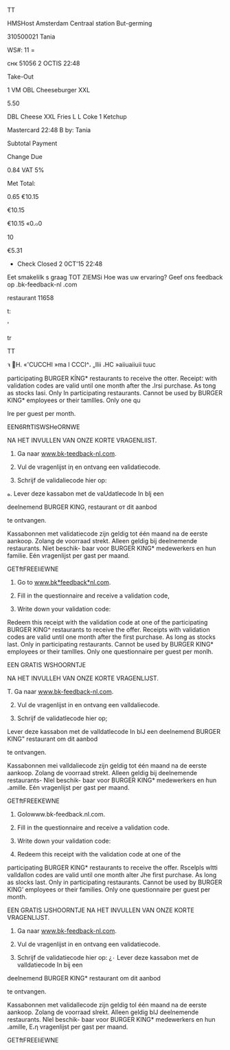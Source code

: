 TT

HMSHost Amsterdam Centraal station
But-germing

310500021  Tania

WS#: 11 =

снк  51056
2  OCTIS  22:48

Take-Out

1  VM  OBL  Cheeseburger  XXL

5.50

DBL  Cheese  XXL
Fries  L
L
Coke
1  Ketchup

Mastercard
22:48  B  by:  Tania

Subtotal
Payment

Change  Due

0.84  VAT  5%

Met  Total:

0.65
€10.15

€10.15

€10.15
«0.๐0

10

€5.31

- Check Closed
2 0CT'15 22:48

Eet smakelilk s graag TOT ZIEMSi
Hoe was uw ervaring?
Geef ons feedback op
.bk-feedback-nl .com

restaurant 11658

t:

'

tr

TT

จ
H.  «'CUCCHI »ma I  CCCI^،  „Ilii ،НС  »aiiuaiiuii  tuuc

participating BURGER KÍNG* restaurants to receive the otter.
Receipt؛  with  validation  codes  are  valid  until  one  month  after  the  ،Irsi  purchase.
As  tong  as  stocks Iasi. Only  In  participating  restaurants.  Cannot  be  used  by  BURGER
KING*  employees  or  their  tamllles.  Only  one  qu

Ire per guest per month.

EEN6RftTISWSHeORNWE

NA  НЕТ  INVULLEN VAN  ONZE  KORTE  VRAGENLIIST.

1.  Ga  naar  www.bk-teedback-nl.com.

2.  Vul  de vragenlijst  ίη en  ontvang een  valìdatìecode.
3.  Schrijf de validaliecode hier op:

ه.  Lever deze  kassabon  met  de vaUdatlecode In  blj een

deelnemend  BURGER  KING, restaurant от dit aanbod

te  ontvangen.

Kassabonnen  met  validatiecode  zijn  geldig  tot  één  maand  na  de  eerste  aankoop.
Zolang  de  voorraad  strekt.  Alleen  geldig  bij  deelnemende  restaurants.  Niet  beschik-
baar voor  BURGER  KING*  medewerkers  en  hun  familie.  Eén  vragenlijst  per  gast  per
maand.

GETftFREEIiEWNE

1.  Go  to www.bk*feedback*nl.com.

2.  Fill in  the  questionnaire and  receive a  validation code,

3.  Write down your validation code:

Redeem  this receipt with the validation code at one  of the
participating  BURGER KING^  restaurants to receive the offer.
Receipts  with  validation  codes  are  valid  until  one  month  after  the  first  purchase.
As  long  as  stocks  last.  Only  in  participating  restaurants.  Cannot  be  used  by  BURGER
KING*  employees or  their  tamllles. Only  one  questionnaire  per guest  per  monlh.

EEN GRATIS WSHOORNTJE

NA НЕТ  INVULLEH  VAN  ONZE  KORTE  VRAGENLIJST.

T.  Ga  naar www.bk-feedback-nl.com.

2.  Vul  de  vragenlijst  in  en  ontvang  een  valldaliecode.

3.  Schrijf de  validatlecode  hier op;

Lever deze  kassabon  met  de  valldatlecode In  blJ  een
deelnemend  BURGER  KING"  restaurant om  dit aanbod

te ontvangen.

Kassabonnen  mei  valldaliecode  zijn  geldig  tot  één  maand  na  de  eerste  aankoop.
Zolang  de  voorraad  strekt.  Alleen geldig  bij  deelnemende  restaurants-  Nlel  beschik-
baar  voor  BURGER  KING*  medewerkers en  hun  ،amille.  Eén  vragenlijst  per  gast  per
maand.

GETftFREEKEWNE

1.  Golowww.bk-feedback.nl.com.

2.  Fill in  the  questionnaire and  receive a  validation code.

3.  Write  down your validation  code:
6.  Redeem  this receipt with the validation code at  one  of the

participating BURGER KING* restaurants to receive the offer.
Rscelpls  wltti  valldallon  codes  are  valid  until  one  month  alter  Jhe  first  purchase.
As  long  as  slocks  last.  Only  in  participating  restaurants.  Cannot  be  used  by  BURGER
KING’ employees or their families.  Only  one  questionnaire  per guest  per month.

EEN GRATIS IJSHOORNTJE
NA НЕТ  INVULLEN  VAN  ONZE  KORTE  VRAGENLIJST.

1.  Ga  naar www.bk-feedback-nl.com.

2.  Vul  de  vragenlijst in  en  ontvang een  validatiecode.

3.  Schrijf de validatiecode  hier op:
¿٠  Lever deze  kassabon met de valldatiecode In  bij  een

deelnemend  BURGER  KING*  restaurant om  dit aanbod

te ontvangen.

Kassabonnen  met  validallecode  zijn  geldig  tol  één  maand  na  de  eerste  aankoop.
Zolang  de  voorraad  slrekt.  Alleen  geldig  blJ  deelnemende  restaurants.  Nlel  beschik-
baar  voor  BURGER  KING*  medewerkers  en  hun  ،amille,  Ε،η  vragenlijst  per  gast  per
maand.

GETftFREEIiEWNE

